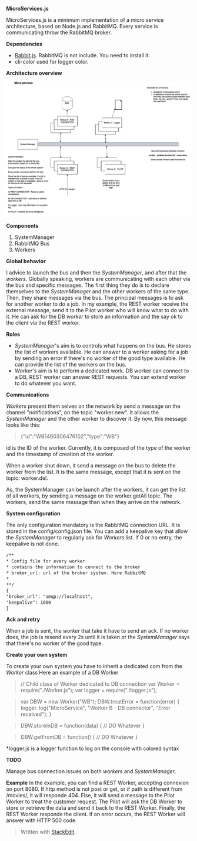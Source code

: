 **MicroServices.js**

MicroServices.js is a minimum implementation of a micro service architecture, based on Node.js and RabbitMQ.
Every service is communicating throw the RabbitMQ broker.

**Dependencies**

 -  [Rabbit.js](http://www.squaremobius.net/rabbit.js/). RabbitMQ is not include. You need to install it.
 - cli-color used for logger color.

**Architecture overview**

![Architecture](https://github.com/kobe1980/MicroServices/blob/master/doc/archi.png)

**Components**

 1. SystemManager
 2. RabbitMQ Bus
 3. Workers

**Global behavior**

I advice to launch the bus and then the *SystemManager*, and after that the *workers*.
Globally speaking, workers are communicating with each other via the bus and specific messages. 
The first thing they do is to declare themselves to the *SystemManager* and the other workers of the same type.
Then, they share messages via the bus. The principal messages is to ask for another worker to do a job.
In my example, the REST worker receive the external message, send it to the Pilot worker who will know what to do with it. He can ask for the DB *worker* to store an information and the say ok to the client via the REST worker.

**Roles**

 - *SystemManager*'s aim is to controls what happens on the bus. He stores the list of workers available. He can answer to a worker asking for a job by sending an error if there's no worker of the good type available. He can provide the list of the workers on the bus.
 - *Worker*'s aim is to perform a dedicated work. DB worker can connect to a DB, REST worker can answer REST requests. You can extend worker to do whatever you want.

**Communications**

*Workers* present them selves on the network by send a message on the channel "notifications", on the topic "worker.new". It allows the *SystemManager* and the other worker to discover it.
By now, this message looks like this:
> {"id":"WB1460306476102","type":"WB"}

id is the ID of the worker. 
Currently, it is composed of the type of the worker and the timestamp of creation of the worker.

When a worker shut down, it send a message on the bus to delete the worker from the list. It is the same message, except that it is sent on the topic: worker.del.

As, the SystemManager can be launch after the workers, it can get the list of all workers, by sending a message on the worker.getAll topic. The workers, send the same message than when they arrive on the network.

**System configuration**

The only configuration mandatory is the RabbitMQ connection URL. It is stored in the config/config.json file.
You can add a keepalive key that allow the *SystemManager* to regularly ask for *Workers* list. If 0 or no entry, the keepalive is not done.

    /**
	* Config file for every worker 
	* contains the information to connect to the broker
	* broker_url: url of the broker system. Here RabbitMQ
	* 
	**/ 
	{
	"broker_url": "amqp://localhost",
	"keepalive": 1000
	}



**Ack and retry**

When a job is sent, the *worker* that take it have to send an ack. If no worker does, the job is resend every 2s until it is taken or the *SystemManager* says that there's no worker of the good type.

**Create your own system**

To create your own system you have to inherit a dedicated com from the *Worker* class
Here an example of a DB Worker

> // Child class of Worker dedicated to DB connection
> var Worker = require("./Worker.js");
> var logger = require("./logger.js");

> var DBW = new Worker("WB");
> DBW.treatError = function(error) {
>         logger. log("MicroService", "Worker B - DB connector", "Error received");
> }

> DBW.storeInDB = function(data) {
>         // DO Whatever
> }

> DBW.getFromDB = function() {
>         // DO Whatever
> }

*logger.js is a logger function to log on the console with colored syntax

**TODO**

Manage bus connection issues on both *workers* and *SystemManager*.

**Example**
In the example, you can find a REST Worker, accepting connexion on port 8080.
If http method is not post or get, or if path is different from /movies/, it will responde 404.
Else, it will send a message to the Pilot Worker to treat the customer request.
The Pilot will ask the DB Worker to store or retrieve the data and send it back to the REST Worker.
Finally, the REST Worker responde the client.
If an error occurs, the REST Worker will answer with HTTP 500 code.

> Written with [StackEdit](https://stackedit.io/).
